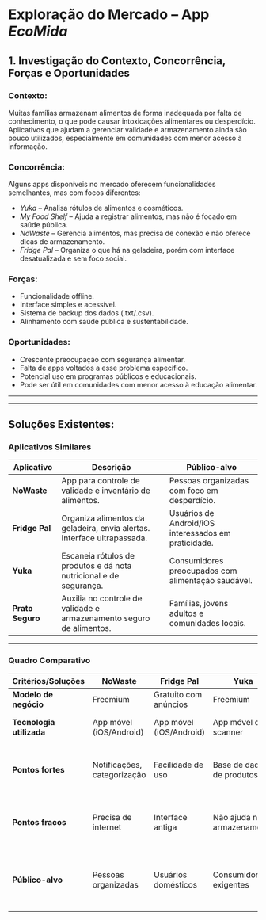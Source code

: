# Exploração do Mercado – App *EcoMida*

## 1. Investigação do Contexto, Concorrência, Forças e Oportunidades

### Contexto:
Muitas famílias armazenam alimentos de forma inadequada por falta de conhecimento, o que pode causar intoxicações alimentares ou desperdício. Aplicativos que ajudam a gerenciar validade e armazenamento ainda são pouco utilizados, especialmente em comunidades com menor acesso à informação.

### Concorrência:
Alguns apps disponíveis no mercado oferecem funcionalidades semelhantes, mas com focos diferentes:
- *Yuka* – Analisa rótulos de alimentos e cosméticos.
- *My Food Shelf* – Ajuda a registrar alimentos, mas não é focado em saúde pública.
- *NoWaste* – Gerencia alimentos, mas precisa de conexão e não oferece dicas de armazenamento.
- *Fridge Pal* – Organiza o que há na geladeira, porém com interface desatualizada e sem foco social.

### Forças:
- Funcionalidade offline.
- Interface simples e acessível.
- Sistema de backup dos dados (.txt/.csv).
- Alinhamento com saúde pública e sustentabilidade.

### Oportunidades:
- Crescente preocupação com segurança alimentar.
- Falta de apps voltados a esse problema específico.
- Potencial uso em programas públicos e educacionais.
- Pode ser útil em comunidades com menor acesso à educação alimentar.

---





-----
## Soluções Existentes:

### Aplicativos Similares

| Aplicativo    | Descrição                                                                 | Público-alvo                                                   |
|---------------|---------------------------------------------------------------------------|-----------------------------------------------------------------|
| **NoWaste**       | App para controle de validade e inventário de alimentos.                  | Pessoas organizadas com foco em desperdício.                   |
| **Fridge Pal**    | Organiza alimentos da geladeira, envia alertas. Interface ultrapassada.   | Usuários de Android/iOS interessados em praticidade.           |
| **Yuka**          | Escaneia rótulos de produtos e dá nota nutricional e de segurança.        | Consumidores preocupados com alimentação saudável.             |
| **Prato Seguro**  | Auxilia no controle de validade e armazenamento seguro de alimentos.      | Famílias, jovens adultos e comunidades locais.                 |

---

### Quadro Comparativo

| Critérios/Soluções       | **NoWaste**                | **Fridge Pal**            | **Yuka**                    | **EcoMida**                                              |
|--------------------------|----------------------------|----------------------------|-----------------------------|---------------------------------------------------------------|
| **Modelo de negócio**    | Freemium                   | Gratuito com anúncios      | Freemium                    | Gratuito com foco social                                      |
| **Tecnologia utilizada** | App móvel (iOS/Android)    | App móvel (iOS/Android)    | App móvel com scanner       | App móvel com banco local + backup               |
| **Pontos fortes**        | Notificações, categorização| Facilidade de uso          | Base de dados de produtos   | Offline, acessível, educativo, com guia de uso               |
| **Pontos fracos**        | Precisa de internet        | Interface antiga           | Não ajuda no armazenamento  | Sem escaneamento automático (por enquanto)                   |
| **Público-alvo**         | Pessoas organizadas        | Usuários domésticos        | Consumidores exigentes      | Famílias, comunidades locais, pessoas sem acesso a apps complexos |


